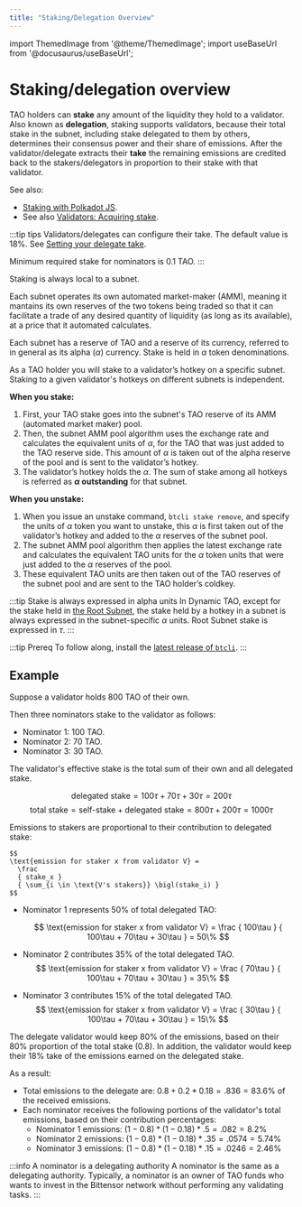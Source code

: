 ```yaml
---
title: "Staking/Delegation Overview"
---
```


import ThemedImage from '@theme/ThemedImage';
import useBaseUrl from '@docusaurus/useBaseUrl';

# Staking/delegation overview

TAO holders can **stake** any amount of the liquidity they hold to a validator. Also known as **delegation**, staking supports validators, because their total stake in the subnet, including stake delegated to them by others, determines their consensus power and their share of emissions. After the validator/delegate extracts their **take** the remaining emissions are credited back to the stakers/delegators in proportion to their stake with that validator.

See also:
- [Staking with Polkadot JS](./staking-polkadot-js.md).
- See also [Validators: Acquiring stake](../validators/index.md#acquiring-stake).


:::tip tips
Validators/delegates can configure their take. The default value is 18%. See [Setting your delegate take](#setting-your-delegate-take).

Minimum required stake for nominators is 0.1 TAO.
:::

Staking is always local to a subnet.

Each subnet operates its own automated market-maker (AMM), meaning it mantains its own reserves of the two tokens being traded so that it can facilitate a trade of any desired quantity of liquidity (as long as its available), at a price that it automated calculates.

Each subnet has a reserve of TAO and a reserve of its currency, referred to in general as its alpha ($\alpha$) currency. Stake is held in $\alpha$ token denominations.

As a TAO holder you will stake to a validator’s hotkey on a specific subnet. Staking to a given validator's hotkeys on different subnets is independent.

**When you stake:**

1. First, your TAO stake goes into the subnet's TAO reserve of its AMM (automated market maker) pool.
1. Then, the subnet AMM pool algorithm uses the exchange rate and calculates the equivalent units of $\alpha$, for the TAO that was just added to the TAO reserve side. This amount of $\alpha$ is taken out of the alpha reserve of the pool and is sent to the validator’s hotkey. 
1. The validator’s hotkey holds the $\alpha$. The sum of stake among all hotkeys is referred as **$\alpha$ outstanding** for that subnet. 

**When you unstake:**

1. When you issue an unstake command, `btcli stake remove`, and specify the units of $\alpha$ token you want to unstake, this $\alpha$ is first taken out of the validator’s hotkey and added to the $\alpha$ reserves of the subnet pool. 
2. The subnet AMM pool algorithm then applies the latest exchange rate and calculates the equivalent TAO units for the $\alpha$ token units that were just added to the $\alpha$ reserves of the pool. 
3. These equivalent TAO units are then taken out of the TAO reserves of the subnet pool and are sent to the TAO holder’s coldkey.

:::tip Stake is always expressed in alpha units
In Dynamic TAO, except for the stake held in [the Root Subnet](#root-subnet-subnet-zero), the stake held by a hotkey in a subnet is always expressed in the subnet-specific $\alpha$ units. Root Subnet stake is expressed in $\tau$.
:::

:::tip Prereq
To follow along, install the [latest release of `btcli`](https://pypi.org/project/bittensor-cli/).
:::

## Example

Suppose a validator holds 800 TAO of their own.

Then three nominators stake to the validator as follows: 
  - Nominator 1: 100 TAO.
  - Nominator 2: 70 TAO.
  - Nominator 3: 30 TAO.

The validator's effective stake is the total sum of their own and all delegated stake.

   $$
   \text{delegated stake} = 100\tau + 70\tau + 30\tau = 200\tau
   $$
   $$
   \text{total stake} = \text{self-stake} + \text{delegated stake} = 800\tau + 200\tau = 1000 \tau
   $$

Emissions to stakers are proportional to their contribution to delegated stake:

    $$
    \text{emission for staker x from validator V} = 
      \frac
      { stake_x }
      { \sum_{i \in \text{V's stakers}} \bigl(stake_i) }
    $$
- Nominator 1 represents 50% of total delegated TAO:

    $$
    \text{emission for staker x from validator V} = 
      \frac
      { 100\tau }
      { 100\tau + 70\tau + 30\tau } = 50\%
    $$ 
- Nominator 2 contributes 35% of the total delegated TAO.
      $$
      \text{emission for staker x from validator V} = 
        \frac
        { 70\tau }
        { 100\tau + 70\tau + 30\tau } = 35\%
      $$ 
- Nominator 3 contributes 15% of the total delegated TAO.
      $$
      \text{emission for staker x from validator V} = 
        \frac
        { 30\tau }
        { 100\tau + 70\tau + 30\tau } = 15\%
      $$ 

The delegate validator would keep 80% of the emissions, based on their 80% proportion of the total stake (0.8). In addition, the validator would keep their 18% take of the emissions earned on the delegated stake.

As a result:
  - Total emissions to the delegate are: $0.8 + 0.2*0.18= .836 = 83.6\%$ of the received emissions.
  - Each nominator receives the following portions of the validator's total emissions, based on their contribution percentages:
    - Nominator 1 emissions: $(1-0.8)*(1-0.18)*.5 = .082 = 8.2\%$
    - Nominator 2 emissions: $(1-0.8)*(1-0.18)*.35 = .0574 = 5.74\%$
    - Nominator 3 emissions: $(1-0.8)*(1-0.18)*.15 = .0246 = 2.46\%$
    

:::info A nominator is a delegating authority
A nominator is the same as a delegating authority. Typically, a nominator is an owner of TAO funds who wants to invest in the Bittensor network without performing any validating tasks.
:::

